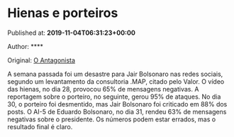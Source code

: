 
# Hienas e porteiros

Published at: **2019-11-04T06:31:23+00:00**

Author: ****

Original: [O Antagonista](https://www.oantagonista.com/brasil/hienas-e-porteiros/?utm_content=bufferb3748&utm_medium=social&utm_source=twitter.com&utm_campaign=buffer)

A semana passada foi um desastre para Jair Bolsonaro nas redes sociais, segundo um levantamento da consultoria .MAP, citado pelo Valor.
O vídeo das hienas, no dia 28, provocou 65% de mensagens negativas. A reportagem sobre o porteiro, no seguinte, gerou 95% de ataques. No dia 30, o porteiro foi desmentido, mas Jair Bolsonaro foi criticado em 88% dos posts. O AI-5 de Eduardo Bolsonaro, no dia 31, rendeu 63% de mensagens negativas sobre o presidente.
Os números podem estar errados, mas o resultado final é claro.
